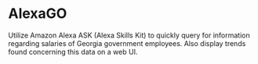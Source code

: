 # AlexaGO
Utilize Amazon Alexa ASK (Alexa Skills Kit) to quickly query for information regarding salaries of Georgia government employees. Also display trends found concerning this data on a web UI.
